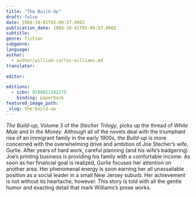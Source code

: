 ```yaml
---
title: "The Build-Up"
draft: false
date: 1968-10-01T05:00:57.000Z
publication_date: 1968-10-01T05:00:57.000Z
subtitle:
genre: fiction
subgenre:
language:
author:
  - author/william-carlos-williams.md
translator:

editor:

editions:
  - isbn: 9780811202275
    binding: paperback
featured_image_path:
_slug: the-build-up
---
```


_The Build-up_, Volume 3 of the _Stecher Trilogy_, picks up the thread of _White Mule_ and _In the Money_. Although all of the novels deal with the triumphant rise of an immigrant family in the early 1900s, _the Build-up_ is more concerned with the overwhelming drive and ambition of Joe Stecher’s wife, Gurlie. After years of hard work, careful planning (and his wife’s badgering) Joe’s printing business is providing his family with a comfortable income. As soon as her financial goal is realized, Gurlie focuses her attention on another area. Her phenomenal energy is soon earning her all unassailable position as a social leader in a small New Jersey suburb. Her achievement is not without its heartache, however. This story is told with all the gentle humor and exacting detail that mark Williams’s prose works.

